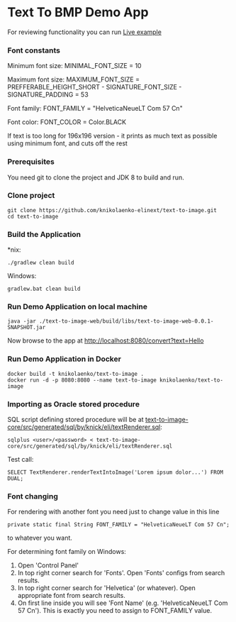# Text To BMP Demo App

For reviewing functionality you can run [Live example](http://139.59.147.15:8080/convert?text=Lorem%20ipsum%20dolor%20sit%20amet,%20consectetur%20adipiscing%20elit.%20Aliquam%20non%20massa%20consequat,%20tristique%20est%20vitae,%20luctus%20ante.%20Cras%20a%20aliquam%20sapien,%20ut%20faucibus%20enim.%20Nam%20ligula%20ante,%20varius%20sed%20ultricies%20non,%20hendrerit%20vitae%20lacus.%20Integer%20non%20elit%20vitae%20felis%20blandit%20blandit.%20Etiam%20venenatis%20massa%20quis%20odio%20sodales%20cursus.%20Sed%20et%20fermentum%20nisl.%20Etiam%20id%20porttitor%20nunc.)

### Font constants

Minimum font size: MINIMAL_FONT_SIZE = 10

Maximum font size: MAXIMUM_FONT_SIZE = PREFFERABLE_HEIGHT_SHORT - SIGNATURE_FONT_SIZE - SIGNATURE_PADDING = 53

Font family: FONT_FAMILY = "HelveticaNeueLT Com 57 Cn"

Font color: FONT_COLOR = Color.BLACK

If text is too long for 196x196 version - it prints as much text as possible using minimum font, and cuts off the rest


### Prerequisites

You need git to clone the project and JDK 8 to build and run.

### Clone project

```
git clone https://github.com/knikolaenko-elinext/text-to-image.git
cd text-to-image
```
	
### Build the Application

*nix:
```
./gradlew clean build
```

Windows:
```
gradlew.bat clean build
```

### Run Demo Application on local machine

```
java -jar ./text-to-image-web/build/libs/text-to-image-web-0.0.1-SNAPSHOT.jar
```
Now browse to the app at [http://localhost:8080/convert?text=Hello](http://localhost:8080/convert?text=Hello)

### Run Demo Application in Docker

```
docker build -t knikolaenko/text-to-image .
docker run -d -p 8080:8080 --name text-to-image knikolaenko/text-to-image 
```

### Importing as Oracle stored procedure

SQL script defining stored procedure will be at [text-to-image-core/src/generated/sql/by/knick/eli/textRenderer.sql](https://github.com/knikolaenko-elinext/text-to-image/blob/master/text-to-image-core/src/generated/sql/by/knick/eli/textRenderer.sql):
```
sqlplus <user>/<password> < text-to-image-core/src/generated/sql/by/knick/eli/textRenderer.sql
```

Test call:
```
SELECT TextRenderer.renderTextIntoImage('Lorem ipsum dolor...') FROM DUAL;
```

### Font changing
For rendering with another font you need just to change value in this line
```
private static final String FONT_FAMILY = "HelveticaNeueLT Com 57 Cn";
```
to whatever you want.

For determining font family on Windows:

1.  Open 'Control Panel'
2.  In top right corner search for 'Fonts'. Open 'Fonts' configs from search results.
3.  In top right corner search for 'Helvetica' (or whatever). Open appropriate font from search results.
4.  On first line inside you will see 'Font Name' (e.g. 'HelveticaNeueLT Com 57 Cn'). This is exactly you need to assign to FONT_FAMILY value.